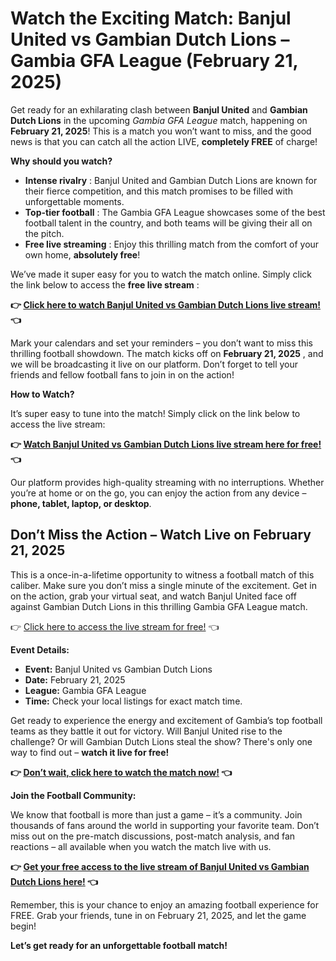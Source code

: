# Watch the Exciting Match: Banjul United vs Gambian Dutch Lions – Gambia GFA League (February 21, 2025)

Get ready for an exhilarating clash between **Banjul United** and **Gambian Dutch Lions** in the upcoming _Gambia GFA League_ match, happening on **February 21, 2025**! This is a match you won’t want to miss, and the good news is that you can catch all the action LIVE, **completely FREE** of charge!

**Why should you watch?**

- **Intense rivalry** : Banjul United and Gambian Dutch Lions are known for their fierce competition, and this match promises to be filled with unforgettable moments.
- **Top-tier football** : The Gambia GFA League showcases some of the best football talent in the country, and both teams will be giving their all on the pitch.
- **Free live streaming** : Enjoy this thrilling match from the comfort of your own home, **absolutely free**!

We’ve made it super easy for you to watch the match online. Simply click the link below to access the **free live stream** :

**👉 [Click here to watch Banjul United vs Gambian Dutch Lions live stream!](https://tinyurl.com/livestreamfreeo?st=Banjul+United+vs+Gambian+Dutch+Lions&si=gh) 👈**

Mark your calendars and set your reminders – you don’t want to miss this thrilling football showdown. The match kicks off on **February 21, 2025** , and we will be broadcasting it live on our platform. Don’t forget to tell your friends and fellow football fans to join in on the action!

**How to Watch?**

It’s super easy to tune into the match! Simply click on the link below to access the live stream:

**👉 [Watch Banjul United vs Gambian Dutch Lions live stream here for free!](https://tinyurl.com/livestreamfreeo?st=Banjul+United+vs+Gambian+Dutch+Lions&si=gh) 👈**

Our platform provides high-quality streaming with no interruptions. Whether you’re at home or on the go, you can enjoy the action from any device – **phone, tablet, laptop, or desktop**.

## Don’t Miss the Action – Watch Live on February 21, 2025

This is a once-in-a-lifetime opportunity to witness a football match of this caliber. Make sure you don’t miss a single minute of the excitement. Get in on the action, grab your virtual seat, and watch Banjul United face off against Gambian Dutch Lions in this thrilling Gambia GFA League match.

👉 [Click here to access the live stream for free!](https://tinyurl.com/livestreamfreeo?st=Banjul+United+vs+Gambian+Dutch+Lions&si=gh) 👈

**Event Details:**

- **Event:** Banjul United vs Gambian Dutch Lions
- **Date:** February 21, 2025
- **League:** Gambia GFA League
- **Time:** Check your local listings for exact match time.

Get ready to experience the energy and excitement of Gambia’s top football teams as they battle it out for victory. Will Banjul United rise to the challenge? Or will Gambian Dutch Lions steal the show? There's only one way to find out – **watch it live for free!**

**👉 [Don’t wait, click here to watch the match now!](https://tinyurl.com/livestreamfreeo?st=Banjul+United+vs+Gambian+Dutch+Lions&si=gh) 👈**

**Join the Football Community:**

We know that football is more than just a game – it’s a community. Join thousands of fans around the world in supporting your favorite team. Don’t miss out on the pre-match discussions, post-match analysis, and fan reactions – all available when you watch the match live with us.

**👉 [Get your free access to the live stream of Banjul United vs Gambian Dutch Lions here!](https://tinyurl.com/livestreamfreeo?st=Banjul+United+vs+Gambian+Dutch+Lions&si=gh) 👈**

Remember, this is your chance to enjoy an amazing football experience for FREE. Grab your friends, tune in on February 21, 2025, and let the game begin!

**Let’s get ready for an unforgettable football match!**
